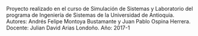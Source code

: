 Proyecto realizado en el curso de Simulación de Sistemas y Laboratorio del programa de Ingeniería de Sistemas de la Universidad de Antioquia.
Autores: Andrés Felipe Montoya Bustamante y Juan Pablo Ospina Herrera.
Docente: Julian David Arias Londoño.
Año: 2017-1
